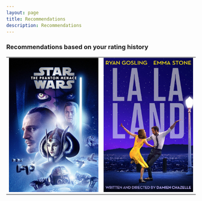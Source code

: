 ```yaml
---
layout: page
title: Recommendations
description: Recommendations
---
```



### Recommendations based on your rating history


<table class="wide1">
<tr>
  <td class="left">
    <a href="pages/publpics/iplotCorr.html">
        <img src="R1.jpg" alt="R/qtlcharts example" title="R/qtlcharts example"/>
    </a>
  </td>
  <td class="right">
    <a href="pages/publpics/iplotCorr.html">
        <img src="R2.jpg" alt="R/qtlcharts example" title="R/qtlcharts example"/>
    </a>
  </td>
</tr>

    
    

</table>





